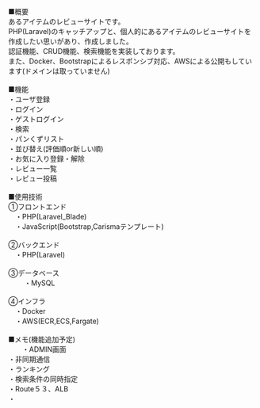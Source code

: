 ■概要<br>
 あるアイテムのレビューサイトです。<br>
 PHP(Laravel)のキャッチアップと、個人的にあるアイテムのレビューサイトを作成したい思いがあり、作成しました。<br>
 認証機能、CRUD機能、検索機能を実装しております。<br>
 また、Docker、Bootstrapによるレスポンシブ対応、AWSによる公開もしています(ドメインは取っていません)<br>
<br>
■機能<br>
・ユーザ登録<br>
・ログイン<br>
・ゲストログイン<br>
・検索<br>
・パンくずリスト<br>
・並び替え(評価順or新しい順)<br>
・お気に入り登録・解除<br>
・レビュー一覧<br>
・レビュー投稿<br>
<br>
■使用技術<br>
①フロントエンド<br>
　・PHP(Laravel_Blade)<br>
　・JavaScript(Bootstrap,Carismaテンプレート)<br>
<br>
②バックエンド<br>
　・PHP(Laravel)<br>
<br>
③データベース<br>　
　・MySQL<br>
<br>
④インフラ<br>
　・Docker<br>
　・AWS(ECR,ECS,Fargate)<br>
 <br>
■メモ(機能追加予定)<br>
　　・ADMIN画面<br>
 ・非同期通信<br>
 ・ランキング<br>
 ・検索条件の同時指定<br>
 ・Route５３、ALB<br>
 ・<br>
  
